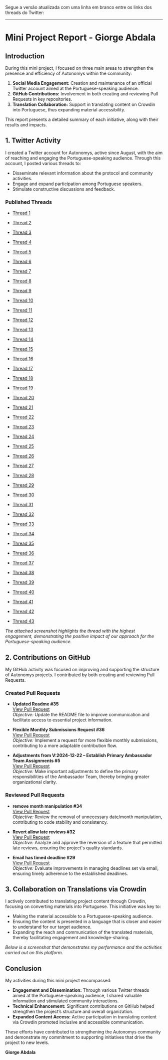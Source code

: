 Segue a versão atualizada com uma linha em branco entre os links dos threads do Twitter:

------------------------------------------------------------

# Mini Project Report - Giorge Abdala

## Introduction

During this mini project, I focused on three main areas to strengthen the presence and efficiency of Autonomys within the community:

1. **Social Media Engagement:** Creation and maintenance of an official Twitter account aimed at the Portuguese-speaking audience.
2. **GitHub Contributions:** Involvement in both creating and reviewing Pull Requests in key repositories.
3. **Translation Collaboration:** Support in translating content on Crowdin into Portuguese, thus expanding material accessibility.

This report presents a detailed summary of each initiative, along with their results and impacts.

## 1. Twitter Activity

I created a Twitter account for Autonomys, active since August, with the aim of reaching and engaging the Portuguese-speaking audience. Through this account, I posted various threads to:

- Disseminate relevant information about the protocol and community activities.
- Engage and expand participation among Portuguese speakers.
- Stimulate constructive discussions and feedback.

### Published Threads

- [Thread 1](https://x.com/autonomys_pt/status/1899085289777152293)

- [Thread 2](https://x.com/autonomys_pt/status/1898823806560752006)

- [Thread 3](https://x.com/autonomys_pt/status/1898490003979726975)

- [Thread 4](https://x.com/autonomys_pt/status/1896985996153250155)

- [Thread 5](https://x.com/autonomys_pt/status/1895165769941418113)

- [Thread 6](https://x.com/autonomys_pt/status/1895140699974124008)

- [Thread 7](https://x.com/autonomys_pt/status/1894855317655048584)

- [Thread 8](https://x.com/autonomys_pt/status/1894850276693074242)

- [Thread 9](https://x.com/autonomys_pt/status/1892961810279510269)

- [Thread 10](https://x.com/autonomys_pt/status/1892959140076478786)

- [Thread 11](https://x.com/autonomys_pt/status/1892929528785227949)

- [Thread 12](https://x.com/autonomys_pt/status/1892554018490044853)

- [Thread 13](https://x.com/autonomys_pt/status/1871332819143929890)

- [Thread 14](https://x.com/autonomys_pt/status/1871320869416448466)

- [Thread 15](https://x.com/autonomys_pt/status/1866950655866274272)

- [Thread 16](https://x.com/autonomys_pt/status/1866950186242539983)

- [Thread 17](https://x.com/autonomys_pt/status/1864793784296329694)

- [Thread 18](https://x.com/autonomys_pt/status/1864437578872541545)

- [Thread 19](https://x.com/autonomys_pt/status/1864436177580835102)

- [Thread 20](https://x.com/autonomys_pt/status/1859721647902916961)

- [Thread 21](https://x.com/autonomys_pt/status/1856696012909285720)

- [Thread 22](https://x.com/autonomys_pt/status/1856458166906781749)

- [Thread 23](https://x.com/autonomys_pt/status/1854260734139502730)

- [Thread 24](https://x.com/autonomys_pt/status/1851748286874390997)

- [Thread 25](https://x.com/autonomys_pt/status/1851747955067220433)

- [Thread 26](https://x.com/autonomys_pt/status/1849126111575445639)

- [Thread 27](https://x.com/autonomys_pt/status/1848825165406474470)

- [Thread 28](https://x.com/autonomys_pt/status/1848489242868994449)

- [Thread 29](https://x.com/autonomys_pt/status/1848488359385305515)

- [Thread 30](https://x.com/autonomys_pt/status/1843063375498285344)

- [Thread 31](https://x.com/autonomys_pt/status/1839399004280664470)

- [Thread 32](https://x.com/autonomys_pt/status/1839072031423476042)

- [Thread 33](https://x.com/autonomys_pt/status/1838644852717690985)

- [Thread 34](https://x.com/autonomys_pt/status/1836836182212366409)

- [Thread 35](https://x.com/autonomys_pt/status/1834355348548772267)

- [Thread 36](https://x.com/autonomys_pt/status/1834355351409287507)

- [Thread 37](https://x.com/autonomys_pt/status/1834353914860199986)

- [Thread 38](https://x.com/autonomys_pt/status/1833242269333524876)

- [Thread 39](https://x.com/autonomys_pt/status/1833241847856316455)

- [Thread 40](https://x.com/autonomys_pt/status/1831761041971409092)

- [Thread 41](https://x.com/autonomys_pt/status/1831759635252224329)

- [Thread 42](https://x.com/autonomys_pt/status/1829631428243361995)

- [Thread 43](https://x.com/autonomys_pt/status/1829621322827084085)

*The attached screenshot highlights the thread with the highest engagement, demonstrating the positive impact of our approach for the Portuguese-speaking audience.*

## 2. Contributions on GitHub

My GitHub activity was focused on improving and supporting the structure of Autonomys projects. I contributed by both creating and reviewing Pull Requests.

### Created Pull Requests

- **Updated Readme #35**  
  [View Pull Request](https://github.com/autonomys-ambassadors/ambassador-os-peer-review/pull/35)  
  *Objective:* Update the README file to improve communication and facilitate access to essential project information.

- **Flexible Monthly Submissions Request #36**  
  [View Pull Request](https://github.com/autonomys-ambassadors/ambassador-os-peer-review/pull/36)  
  *Objective:* Implement a request for more flexible monthly submissions, contributing to a more adaptable contribution flow.

- **Adjustments from V:2024-12-22 – Establish Primary Ambassador Team Assignments #5**  
  [View Pull Request](https://github.com/autonomys-ambassadors/bylaws/pull/5)  
  *Objective:* Make important adjustments to define the primary responsibilities of the Ambassador Team, thereby bringing greater organizational clarity.

### Reviewed Pull Requests

- **remove month manipulation #34**  
  [View Pull Request](https://github.com/autonomys-ambassadors/ambassador-os-peer-review/pull/34)  
  *Objective:* Review the removal of unnecessary date/month manipulation, contributing to code stability and consistency.

- **Revert allow late reviews #32**  
  [View Pull Request](https://github.com/autonomys-ambassadors/ambassador-os-peer-review/pull/32)  
  *Objective:* Analyze and approve the reversion of a feature that permitted late reviews, ensuring the project's quality standards.

- **Email has timed deadline #29**  
  [View Pull Request](https://github.com/autonomys-ambassadors/ambassador-os-peer-review/pull/29)  
  *Objective:* Evaluate improvements in managing deadlines set via email, ensuring timely adherence to the established deadlines.

## 3. Collaboration on Translations via Crowdin

I actively contributed to translating project content through Crowdin, focusing on converting materials into Portuguese. This initiative was key to:

- Making the material accessible to a Portuguese-speaking audience.
- Ensuring the content is presented in a language that is closer and easier to understand for our target audience.
- Expanding the reach and communication of the translated materials, thereby facilitating engagement and knowledge-sharing.

*Below is a screenshot that demonstrates my performance and the activities carried out on this platform.*

## Conclusion

My activities during this mini project encompassed:

- **Engagement and Dissemination:** Through various Twitter threads aimed at the Portuguese-speaking audience, I shared valuable information and stimulated community interactions.
- **Technical Enhancement:** Significant contributions on GitHub helped strengthen the project’s structure and overall organization.
- **Expanded Content Access:** Active participation in translating content via Crowdin promoted inclusive and accessible communication.

These efforts have contributed to strengthening the Autonomys community and demonstrate my commitment to supporting initiatives that drive the project to new levels.

**Giorge Abdala**
